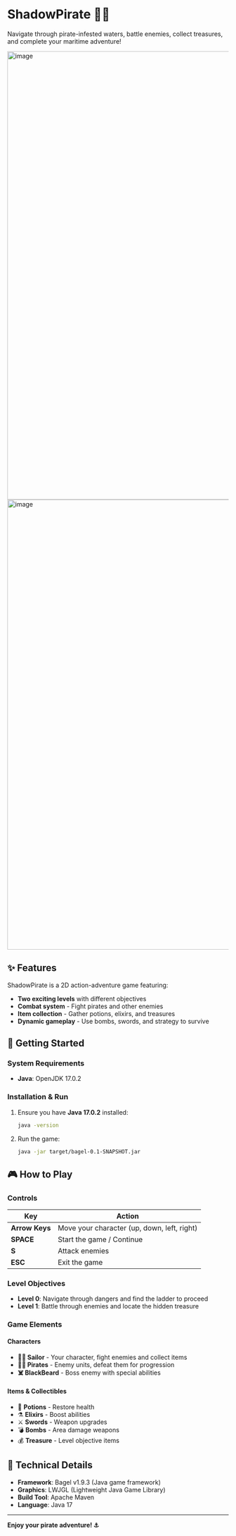 # ShadowPirate 🏴‍☠️

Navigate through pirate-infested waters, battle enemies, collect treasures, and complete your maritime adventure!

<img width="1018" alt="image" src="https://github.com/user-attachments/assets/17055ae6-ccbb-4ff7-8663-0843696e7524" />

<img width="1022" alt="image" src="https://github.com/user-attachments/assets/58e8e699-9ed7-4e2c-a2fb-4f4031fe1970" />



## ✨ Features

ShadowPirate is a 2D action-adventure game featuring:
- **Two exciting levels** with different objectives
- **Combat system** - Fight pirates and other enemies
- **Item collection** - Gather potions, elixirs, and treasures
- **Dynamic gameplay** - Use bombs, swords, and strategy to survive

## 🚀 Getting Started

### System Requirements
- **Java**: OpenJDK 17.0.2

### Installation & Run
1. Ensure you have **Java 17.0.2** installed:
   ```bash
   java -version
   ```
2. Run the game:
   ```bash
   java -jar target/bagel-0.1-SNAPSHOT.jar
   ```

## 🎮 How to Play

### Controls
| Key | Action |
|-----|--------|
| **Arrow Keys** | Move your character (up, down, left, right) |
| **SPACE** | Start the game / Continue |
| **S** | Attack enemies |
| **ESC** | Exit the game |

### Level Objectives
- **Level 0**: Navigate through dangers and find the ladder to proceed
- **Level 1**: Battle through enemies and locate the hidden treasure

### Game Elements

#### Characters
- **🧑‍✈️ Sailor** - Your character, fight enemies and collect items
- **🏴‍☠️ Pirates** - Enemy units, defeat them for progression  
- **☠️ BlackBeard** - Boss enemy with special abilities

#### Items & Collectibles
- 🧪 **Potions** - Restore health
- ⚗️ **Elixirs** - Boost abilities
- ⚔️ **Swords** - Weapon upgrades
- 💣 **Bombs** - Area damage weapons
- 💰 **Treasure** - Level objective items

## 🔧 Technical Details

- **Framework**: Bagel v1.9.3 (Java game framework)
- **Graphics**: LWJGL (Lightweight Java Game Library)
- **Build Tool**: Apache Maven
- **Language**: Java 17


---

**Enjoy your pirate adventure! ⚓**
